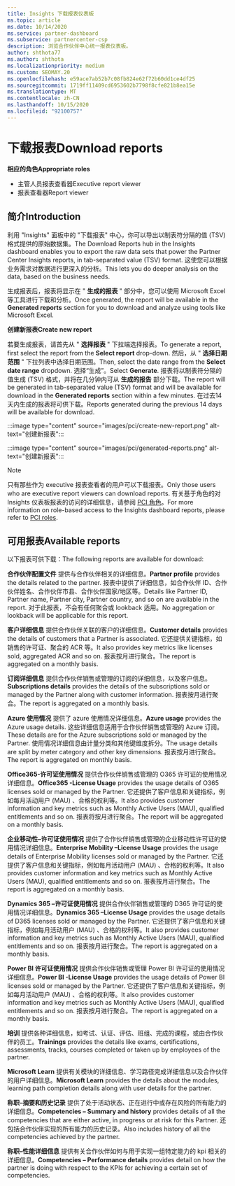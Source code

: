 ```yaml
---
title: Insights 下载报表仪表板
ms.topic: article
ms.date: 10/14/2020
ms.service: partner-dashboard
ms.subservice: partnercenter-csp
description: 浏览合作伙伴中心统一报表仪表板。
author: shthota77
ms.author: shthota
ms.localizationpriority: medium
ms.custom: SEOMAY.20
ms.openlocfilehash: e59ace7ab52b7c08fb824e62f72b60dd1ce4df25
ms.sourcegitcommit: 1719ff11409cd6953602b7798f8cfe821b8ea15e
ms.translationtype: MT
ms.contentlocale: zh-CN
ms.lasthandoff: 10/15/2020
ms.locfileid: "92100757"
---
```

# <a name="download-reports"></a><span data-ttu-id="5b7a9-103">下载报表</span><span class="sxs-lookup"><span data-stu-id="5b7a9-103">Download reports</span></span>

<span data-ttu-id="5b7a9-104">**相应的角色**</span><span class="sxs-lookup"><span data-stu-id="5b7a9-104">**Appropriate roles**</span></span>
- <span data-ttu-id="5b7a9-105">主管人员报表查看器</span><span class="sxs-lookup"><span data-stu-id="5b7a9-105">Executive report viewer</span></span>
- <span data-ttu-id="5b7a9-106">报表查看器</span><span class="sxs-lookup"><span data-stu-id="5b7a9-106">Report viewer</span></span>

## <a name="introduction"></a><span data-ttu-id="5b7a9-107">简介</span><span class="sxs-lookup"><span data-stu-id="5b7a9-107">Introduction</span></span>

<span data-ttu-id="5b7a9-108">利用 "Insights" 面板中的 "下载报表" 中心，你可以导出以制表符分隔的值 (TSV) 格式提供的原始数据集。</span><span class="sxs-lookup"><span data-stu-id="5b7a9-108">The Download Reports hub in the Insights dashboard enables you to export the raw data sets that power the Partner Center Insights reports, in tab-separated value (TSV) format.</span></span> <span data-ttu-id="5b7a9-109">这使您可以根据业务需求对数据进行更深入的分析。</span><span class="sxs-lookup"><span data-stu-id="5b7a9-109">This lets you do deeper analysis on the data, based on the business needs.</span></span>

<span data-ttu-id="5b7a9-110">生成报表后，报表将显示在 " **生成的报表** " 部分中，您可以使用 Microsoft Excel 等工具进行下载和分析。</span><span class="sxs-lookup"><span data-stu-id="5b7a9-110">Once generated, the report  will be available in the **Generated reports** section for you to download and analyze using tools like Microsoft Excel.</span></span>

<span data-ttu-id="5b7a9-111">**创建新报表**</span><span class="sxs-lookup"><span data-stu-id="5b7a9-111">**Create new report**</span></span>

<span data-ttu-id="5b7a9-112">若要生成报表，请首先从 " **选择报表** " 下拉端选择报表。</span><span class="sxs-lookup"><span data-stu-id="5b7a9-112">To generate a report, first select the report from the **Select report** drop-down.</span></span> <span data-ttu-id="5b7a9-113">然后，从 " **选择日期范围** " 下拉列表中选择日期范围。</span><span class="sxs-lookup"><span data-stu-id="5b7a9-113">Then, select the date range from the **Select date range** dropdown.</span></span> <span data-ttu-id="5b7a9-114">选择“生成”。</span><span class="sxs-lookup"><span data-stu-id="5b7a9-114">Select **Generate**.</span></span> <span data-ttu-id="5b7a9-115">报表将以制表符分隔的值生成 (TSV) 格式，并将在几分钟内可从 **生成的报告** 部分下载。</span><span class="sxs-lookup"><span data-stu-id="5b7a9-115">The report will be generated in tab-separated value (TSV) format and will be available for download in the **Generated reports** section within a few minutes.</span></span> <span data-ttu-id="5b7a9-116">在过去14天内生成的报表将可供下载。</span><span class="sxs-lookup"><span data-stu-id="5b7a9-116">Reports generated during the previous 14 days will be available for download.</span></span>

:::image type="content" source="images/pci/create-new-report.png" alt-text="创建新报表":::

:::image type="content" source="images/pci/generated-reports.png" alt-text="创建新报表":::

>[!NOTE] 
><span data-ttu-id="5b7a9-119">只有那些作为 executive 报表查看者的用户可以下载报表。</span><span class="sxs-lookup"><span data-stu-id="5b7a9-119">Only those users who are executive report viewers can download reports.</span></span> <span data-ttu-id="5b7a9-120">有关基于角色的对 Insights 仪表板报表的访问的详细信息，请参阅 [PCI 角色](pci-roles.md)。</span><span class="sxs-lookup"><span data-stu-id="5b7a9-120">For more information on role-based access to the Insights dashboard reports, please refer to [PCI roles](pci-roles.md).</span></span> 

## <a name="available-reports"></a><span data-ttu-id="5b7a9-121">可用报表</span><span class="sxs-lookup"><span data-stu-id="5b7a9-121">Available reports</span></span>

<span data-ttu-id="5b7a9-122">以下报表可供下载：</span><span class="sxs-lookup"><span data-stu-id="5b7a9-122">The following reports are available for download:</span></span>

<span data-ttu-id="5b7a9-123">**合作伙伴配置文件** 提供与合作伙伴相关的详细信息。</span><span class="sxs-lookup"><span data-stu-id="5b7a9-123">**Partner profile** provides the details related to the partner.</span></span> <span data-ttu-id="5b7a9-124">报表中提供了详细信息，如合作伙伴 ID、合作伙伴姓名、合作伙伴市县、合作伙伴国家/地区等。</span><span class="sxs-lookup"><span data-stu-id="5b7a9-124">Details like Partner ID, Partner name, Partner city, Partner country, and so on are available in the report.</span></span> <span data-ttu-id="5b7a9-125">对于此报表，不会有任何聚合或 lookback 适用。</span><span class="sxs-lookup"><span data-stu-id="5b7a9-125">No aggregation or lookback will be applicable for this report.</span></span>

<span data-ttu-id="5b7a9-126">**客户详细信息** 提供合作伙伴关联的客户的详细信息。</span><span class="sxs-lookup"><span data-stu-id="5b7a9-126">**Customer details** provides the details of customers that a Partner is associated.</span></span> <span data-ttu-id="5b7a9-127">它还提供关键指标，如销售的许可证、聚合的 ACR 等。</span><span class="sxs-lookup"><span data-stu-id="5b7a9-127">It also provides key metrics like licenses sold, aggregated ACR and so on.</span></span> <span data-ttu-id="5b7a9-128">报表按月进行聚合。</span><span class="sxs-lookup"><span data-stu-id="5b7a9-128">The report is aggregated on a monthly basis.</span></span>

<span data-ttu-id="5b7a9-129">**订阅详细信息** 提供合作伙伴销售或管理的订阅的详细信息，以及客户信息。</span><span class="sxs-lookup"><span data-stu-id="5b7a9-129">**Subscriptions details** provides the details of the subscriptions sold or managed by the Partner along with customer information.</span></span> <span data-ttu-id="5b7a9-130">报表按月进行聚合。</span><span class="sxs-lookup"><span data-stu-id="5b7a9-130">The report is aggregated on a monthly basis.</span></span>

<span data-ttu-id="5b7a9-131">**Azure 使用情况** 提供了 azure 使用情况详细信息。</span><span class="sxs-lookup"><span data-stu-id="5b7a9-131">**Azure usage** provides the Azure usage details.</span></span> <span data-ttu-id="5b7a9-132">这些详细信息适用于合作伙伴销售或管理的 Azure 订阅。</span><span class="sxs-lookup"><span data-stu-id="5b7a9-132">These details are for the Azure subscriptions sold or managed by the Partner.</span></span> <span data-ttu-id="5b7a9-133">使用情况详细信息由计量分类和其他键维度拆分。</span><span class="sxs-lookup"><span data-stu-id="5b7a9-133">The usage details are split by meter category and other key dimensions.</span></span> <span data-ttu-id="5b7a9-134">报表按月进行聚合。</span><span class="sxs-lookup"><span data-stu-id="5b7a9-134">The report is aggregated on monthly basis.</span></span>

<span data-ttu-id="5b7a9-135">**Office365-许可证使用情况** 提供合作伙伴销售或管理的 O365 许可证的使用情况详细信息。</span><span class="sxs-lookup"><span data-stu-id="5b7a9-135">**Office365 -License Usage** provides the usage details of O365 licenses sold or managed by the Partner.</span></span> <span data-ttu-id="5b7a9-136">它还提供了客户信息和关键指标，例如每月活动用户 (MAU) 、合格的权利等。</span><span class="sxs-lookup"><span data-stu-id="5b7a9-136">It also provides customer information and key metrics such as Monthly Active Users (MAU), qualified entitlements and so on.</span></span> <span data-ttu-id="5b7a9-137">报表将按月进行聚合。</span><span class="sxs-lookup"><span data-stu-id="5b7a9-137">The report will be aggregated on a monthly basis.</span></span>

<span data-ttu-id="5b7a9-138">**企业移动性–许可证使用情况**  提供了合作伙伴销售或管理的企业移动性许可证的使用情况详细信息。</span><span class="sxs-lookup"><span data-stu-id="5b7a9-138">**Enterprise Mobility –License Usage**  provides the usage details of Enterprise Mobility licenses sold or managed by the Partner.</span></span> <span data-ttu-id="5b7a9-139">它还提供了客户信息和关键指标，例如每月活动用户 (MAU) 、合格的权利等。</span><span class="sxs-lookup"><span data-stu-id="5b7a9-139">It also provides customer information and key metrics such as Monthly Active Users (MAU), qualified entitlements and so on.</span></span> <span data-ttu-id="5b7a9-140">报表按月进行聚合。</span><span class="sxs-lookup"><span data-stu-id="5b7a9-140">The report is aggregated on a monthly basis.</span></span>

<span data-ttu-id="5b7a9-141">**Dynamics 365 –许可证使用情况** 提供合作伙伴销售或管理的 D365 许可证的使用情况详细信息。</span><span class="sxs-lookup"><span data-stu-id="5b7a9-141">**Dynamics 365 –License Usage** provides the usage details of D365 licenses sold or managed by the Partner.</span></span> <span data-ttu-id="5b7a9-142">它还提供了客户信息和关键指标，例如每月活动用户 (MAU) 、合格的权利等。</span><span class="sxs-lookup"><span data-stu-id="5b7a9-142">It also provides customer information and key metrics such as Monthly Active Users (MAU), qualified entitlements and so on.</span></span> <span data-ttu-id="5b7a9-143">报表按月进行聚合。</span><span class="sxs-lookup"><span data-stu-id="5b7a9-143">The report is aggregated on a monthly basis.</span></span>

<span data-ttu-id="5b7a9-144">**Power BI 许可证使用情况** 提供合作伙伴销售或管理 Power BI 许可证的使用情况详细信息。</span><span class="sxs-lookup"><span data-stu-id="5b7a9-144">**Power BI -License Usage** provides the usage details of Power BI licenses sold or managed by the Partner.</span></span> <span data-ttu-id="5b7a9-145">它还提供了客户信息和关键指标，例如每月活动用户 (MAU) 、合格的权利等。</span><span class="sxs-lookup"><span data-stu-id="5b7a9-145">It also provides customer information and key metrics such as Monthly Active Users (MAU), qualified entitlements and so on.</span></span> <span data-ttu-id="5b7a9-146">报表按月进行聚合。</span><span class="sxs-lookup"><span data-stu-id="5b7a9-146">The report is aggregated on a monthly basis.</span></span>

<span data-ttu-id="5b7a9-147">**培训** 提供各种详细信息，如考试、认证、评估、班组、完成的课程，或由合作伙伴的员工。</span><span class="sxs-lookup"><span data-stu-id="5b7a9-147">**Trainings** provides the details like exams, certifications, assessments, tracks, courses completed or taken up by employees of the partner.</span></span>

<span data-ttu-id="5b7a9-148">**Microsoft Learn** 提供有关模块的详细信息、学习路径完成详细信息以及合作伙伴的用户详细信息。</span><span class="sxs-lookup"><span data-stu-id="5b7a9-148">**Microsoft Learn** provides the details about the modules, learning path completion details along with user details for the partner.</span></span>

<span data-ttu-id="5b7a9-149">**称职–摘要和历史记录** 提供了处于活动状态、正在进行中或存在风险的所有能力的详细信息。</span><span class="sxs-lookup"><span data-stu-id="5b7a9-149">**Competencies – Summary and history** provides details of all the competencies that are either active, in progress or at risk for this Partner.</span></span> <span data-ttu-id="5b7a9-150">还包括合作伙伴实现的所有能力的历史记录。</span><span class="sxs-lookup"><span data-stu-id="5b7a9-150">Also includes history of all the competencies achieved by the partner.</span></span>

<span data-ttu-id="5b7a9-151">**称职–性能详细信息** 提供有关合作伙伴如何与用于实现一组特定能力的 kpi 相关的详细信息。</span><span class="sxs-lookup"><span data-stu-id="5b7a9-151">**Competencies – Performance details** provides detail on how the partner is doing with respect to the KPIs for achieving a certain set of competencies.</span></span>

